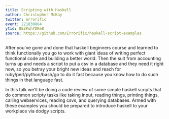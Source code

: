 ```yaml
---
title: Scripting with Haskell
author: Christopher McKay
twitter: errorific
event: 221830864
ytid: 8EZPuhYDRe8
source: https://github.com/Errorific/haskell-script-examples
---
```

After you've gone and done that haskell beginners course and learned to think functionally you go to work with giant ideas of writing perfect functional code and building a better world. Then the suit from accounting turns up and needs a script to put a csv in a database and they need it right now, so you betray your bright new ideas and reach for ruby/perl/python/bash/go to do it fast because you know how to do such things in that language fast.

In this talk we'll be doing a code review of some simple haskell scripts that do common scripty tasks like taking input, reading things, printing things, calling webservices, reading csvs, and querying databases. Armed with these examples you should be prepared to introduce haskell to your workplace via dodgy scripts.
